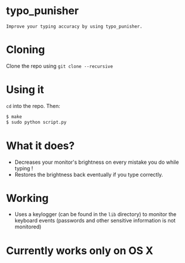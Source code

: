 # typo_punisher
	Improve your typing accuracy by using typo_punisher.
# Cloning
Clone the repo using `git clone --recursive`
# Using it
  `cd` into the repo. Then:
```bash
$ make
$ sudo python script.py
```
# What it does?
* Decreases your monitor's brightness on every mistake you do while typing !
* Restores the brightness back eventually if you type correctly.

# Working
* Uses a keylogger (can be found in the `lib` directory) to monitor the keyboard events (passwords and other sensitive information is not monitored)

# Currently works only on OS X



